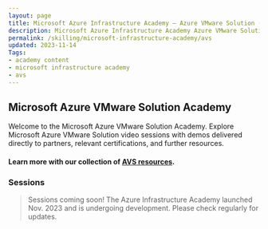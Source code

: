 ```yaml
---
layout: page
title: Microsoft Azure Infrastructure Academy — Azure VMware Solution (AVS)
description: Microsoft Azure Infrastructure Academy Azure VMware Solution (AVS).
permalink: /skilling/microsoft-infrastructure-academy/avs
updated: 2023-11-14
Tags:
- academy content
- microsoft infrastructure academy
- avs
---
```


## Microsoft Azure VMware Solution Academy
Welcome to the Microsoft Azure VMware Solution Academy. Explore Microsoft Azure VMware Solution video sessions with demos delivered directly to partners, relevant certifications, and further resources.

#### Learn more with our collection of [AVS resources](/PartnerResources/skilling/microsoft-infrastructure-academy/resources/avs-resources).

### Sessions

> Sessions coming soon! The Azure Infrastructure Academy launched Nov. 2023 and is undergoing development. Please check regularly for updates.